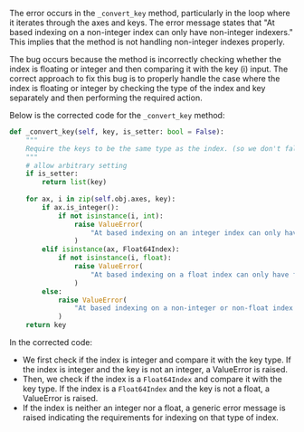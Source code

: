 The error occurs in the `_convert_key` method, particularly in the loop where it iterates through the axes and keys. The error message states that "At based indexing on a non-integer index can only have non-integer indexers." This implies that the method is not handling non-integer indexes properly.

The bug occurs because the method is incorrectly checking whether the index is floating or integer and then comparing it with the key (i) input. The correct approach to fix this bug is to properly handle the case where the index is floating or integer by checking the type of the index and key separately and then performing the required action.

Below is the corrected code for the `_convert_key` method:

```python
def _convert_key(self, key, is_setter: bool = False):
    """
    Require the keys to be the same type as the index. (so we don't fallback)
    """
    # allow arbitrary setting
    if is_setter:
        return list(key)
    
    for ax, i in zip(self.obj.axes, key):
        if ax.is_integer():
            if not isinstance(i, int):
                raise ValueError(
                    "At based indexing on an integer index can only have integer indexers"
                )
        elif isinstance(ax, Float64Index):
            if not isinstance(i, float):
                raise ValueError(
                    "At based indexing on a float index can only have float indexers"
                )
        else:
            raise ValueError(
                "At based indexing on a non-integer or non-float index can only have non-integer or non-float indexers"
            )
    return key
```

In the corrected code:
- We first check if the index is integer and compare it with the key type. If the index is integer and the key is not an integer, a ValueError is raised.
- Then, we check if the index is a `Float64Index` and compare it with the key type. If the index is a `Float64Index` and the key is not a float, a ValueError is raised.
- If the index is neither an integer nor a float, a generic error message is raised indicating the requirements for indexing on that type of index.